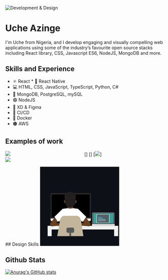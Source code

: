![Development & Design](https://tutoring-app.s3.us-east-2.amazonaws.com/GithubBanner.jpg)

# Uche Azinge

I'm Uche from Nigeria, and I develop engaging and visually compelling web applications using some of the industry’s favourite open source stacks including React library, CSS, Javascript ES6, NodeJS, MongoDB and more.

## Skills and Experience

* ⚛ React * 📱 React Native
* 💻 HTML, CSS, JavaScript, TypeScript, Python, C#
* 🌱 MongoDB, PostgreSQL, mySQL
* 🟢 NodeJS
* 🎨 XD & Figma
* 🚄 CI/CD
* 🐳 Docker
* 🟠 AWS


## Examples of work
[<img align="left" src="https://github.com/uchikuch/uchikuch/blob/main/topsettutoring.gif" width="250" />]
[<img align="left" src="https://github.com/uchikuch/uchikuch/blob/main/topsettutoring.gif" width="250" />]
[<img src="https://github.com/uchikuch/uchikuch/blob/main/topsettutoring.gif" width="250" />]

<br />
## Design Skills
<img src="https://github.com/uchikuch/uchikuch/blob/main/programmer.gif" width="250" />

## Github Stats
[![Anurag's GitHub stats](https://github-readme-stats.vercel.app/api?username=uchikuch)](https://github.com/anuraghazra/github-readme-stats)

